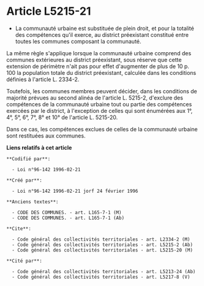 # Article L5215-21

- La communauté urbaine est substituée de plein droit, et pour la totalité des compétences qu'il exerce, au district
préexistant constitué entre toutes les communes composant la communauté.

La même règle s'applique lorsque la communauté urbaine comprend des communes extérieures au district préexistant, sous
réserve que cette extension de périmètre n'ait pas pour effet d'augmenter de plus de 10 p. 100 la population totale du
district préexistant, calculée dans les conditions définies à l'article L. 2334-2.

Toutefois, les communes membres peuvent décider, dans les conditions de majorité prévues au second alinéa de l'article L.
5215-2, d'exclure des compétences de la communauté urbaine tout ou partie des compétences exercées par le district, à
l'exception de celles qui sont énumérées aux 1°, 4°, 5°, 6°, 7°, 8° et 10° de l'article L. 5215-20.

Dans ce cas, les compétences exclues de celles de la communauté urbaine sont restituées aux communes.

**Liens relatifs à cet article**

	**Codifié par**:

	  - Loi n°96-142 1996-02-21

	**Créé par**:

	  - Loi n°96-142 1996-02-21 jorf 24 février 1996

	**Anciens textes**:

	  - CODE DES COMMUNES. - art. L165-7-1 (M)
	  - CODE DES COMMUNES. - art. L165-7-1 (Ab)

	**Cite**:

	  - Code général des collectivités territoriales - art. L2334-2 (M)
	  - Code général des collectivités territoriales - art. L5215-2 (Ab)
	  - Code général des collectivités territoriales - art. L5215-20 (M)

	**Cité par**:

	  - Code général des collectivités territoriales - art. L5213-24 (Ab)
	  - Code général des collectivités territoriales - art. L5217-8 (V)
